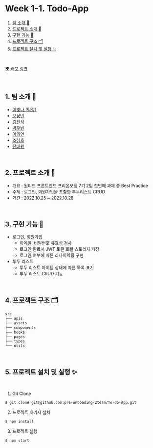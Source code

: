 # Week 1-1. Todo-App

1. [팀 소개 👫](#1-팀-소개-)
1. [프로젝트 소개 🚀](#2-프로젝트-소개-)
2. [구현 기능 📍](#3-구현-기능-)
3. [프로젝트 구조 🗂](#4-프로젝트-구조-)
4. [프로젝트 설치 및 실행 ✨](#5-프로젝트-설치-및-실행-)

<br/>

[🌍 배포 링크](https://wanted-pre-onboarding-frontend-psi.vercel.app/)

<br />

## 1. 팀 소개 👫

- [이빛나 (팀장)](https://github.com/bitnaleeeee)
- [모상빈](https://github.com/Topbin2)
- [김진석](https://github.com/genuine-seok)
- [박우빈](https://github.com/Debonchocola)
- [이의연](https://github.com/strongpond)
- [조성호](https://github.com/CSH111)
- [전대원](https://github.com/eodnjs467)

<br />

## 2. 프로젝트 소개 🚀

- 개요 : 원티드 프론트엔드 프리온보딩 7기 2팀 첫번째 과제 중 Best Practice
- 주제 : 로그인, 회원가입을 포함한 투두리스트 CRUD
- 기간 : 2022.10.25 ~ 2022.10.28

<br />

## 3. 구현 기능 📍

- 로그인, 회원가입
  - 이메일, 비밀번호 유효성 검사
  - 로그인 완료시 JWT 토큰 로컬 스토리지 저장
  - 로그인 여부에 따른 리다이렉팅 구현
- 투두 리스트
  - 투두 리스트 아이템 상태에 따른 목록 표기
  - 투두 리스트 CRUD 기능

<br />

## 4. 프로젝트 구조 🗂

```bash
src
├── apis
├── assets
├── components
├── hooks
├── pages
├── types
└── utils
```

<br/>

## 5. 프로젝트 설치 및 실행 ✨

<br/>

1. Git Clone

```plaintext
$ git clone git@github.com:pre-onboading-2team/To-do-App.git
```

2. 프로젝트 패키지 설치

```plaintext
$ npm install
```

3. 프로젝트 실행

```plaintext
$ npm start
```
